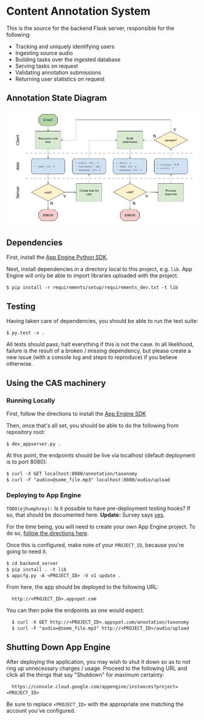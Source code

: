 # Content Annotation System

This is the source for the backend Flask server, responsible for the following:

- Tracking and uniquely identifying users
- Ingesting source audio
- Building tasks over the ingested database
- Serving tasks on request
- Validating annotation submissions
- Returning user statistics on request


## Annotation State Diagram
![Annotation State Diagram](https://github.com/cosmir/open-mic/raw/master/docs/img/annotation_state_diagram.png "Annotation State Diagram")


## Dependencies

First, install the [App Engine Python SDK](https://developers.google.com/appengine/downloads).

Next, install dependencies in a directory local to this project, e.g. `lib`. App Engine will only be able to import libraries uploaded with the project.

```
$ pip install -r requirements/setup/requirements_dev.txt -t lib
```


## Testing

Having taken care of dependencies, you should be able to run the test suite:

```
$ py.test -v .
```

All tests should pass; halt everything if this is not the case. In all likelihood, failure is the result of a broken / missing dependency, but please create a new issue (with a console log and steps to reproduce) if you believe otherwise.


## Using the CAS machinery

### Running Locally

First, follow the directions to install the [App Engine SDK](https://cloud.google.com/appengine/downloads#Google_App_Engine_SDK_for_Python)

Then, once that's all set, you should be able to do the following from
repository root:

```
$ dev_appserver.py .
```

At this point, the endpoints should be live via localhost (default deployment is to port 8080):

```
$ curl -X GET localhost:8080/annotation/taxonomy
$ curl -F "audio=@some_file.mp3" localhost:8080/audio/upload
```

### Deploying to App Engine

`TODO(ejhumphrey):` Is it possible to have pre-deployment testing hooks? If so, that should be documented here. **Update:** Survey says [yes](https://github.com/GoogleCloudPlatform/continuous-deployment-demo/blob/master/.travis.yml).

For the time being, you will need to create your own App Engine project. To do
so, [follow the directions here](https://console.cloud.google.com/freetrial?redirectPath=/start/appengine).

Once this is configured, make note of your `PROJECT_ID`, because you're going
to need it.

```
$ cd backend_server
$ pip install . -t lib
$ appcfg.py -A <PROJECT_ID> -V v1 update .
```

From here, the app should be deployed to the following URL:

```
  http://<PROJECT_ID>.appspot.com
```

You can then poke the endpoints as one would expect:

```
  $ curl -X GET http://<PROJECT_ID>.appspot.com/annotation/taxonomy
  $ curl -F "audio=@some_file.mp3" http://<PROJECT_ID>/audio/upload
```


## Shutting Down App Engine

After deploying the application, you may wish to shut it down so as to not ring up unnecessary charges / usage. Proceed to the following URL and click all the things that say "Shutdown" for maximum certainty:

```
  https://console.cloud.google.com/appengine/instances?project=<PROJECT_ID>
```

Be sure to replace `<PROJECT_ID>` with the appropriate one matching the account you've configured.